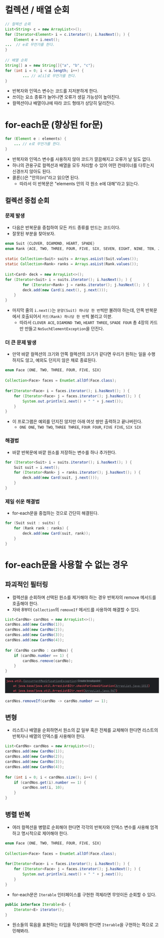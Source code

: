 # 컬렉션 / 배열 순회
```java
// 컬렉션 순회
List<String> c = new ArrayList<>();
for (Iterator<Element> i = c.iterator(); i.hasNext(); ) {
    Element e = i.next();
...  // e로 무언가를 한다.
}

// 배열 순회
String[] a = new String[]{"a", "b", "c"};
for (int i = 0; i < a.length; i++) {
        ... // a[i]로 무언가를 한다.
}
```
- 반복자와 인덱스 변수는 코드를 지저분하게 한다.
- 쓰이는 요소 종류가 늘어나면 오류가 생길 가능성이 높아진다.
- 컬렉션이냐 배열이냐에 따라 코드 형태가 상당히 달리잔다.

# for-each문 (향상된 for문)
```java
for (Element e : elements) {
    ... // e로 무언가를 한다.
}
```
- 반복자와 인덱스 변수를 사용하지 않아 코드가 깔끔해지고 오류가 날 일도 없다.
- 하나의 관용구로 컬렉션과 배열을 모두 처리할 수 있어 어떤 컨테이너를 다루는지 신경쓰지 않아도 된다.
- 콜론(:)은 "안의(in)"라고 읽으면 된다.
  - 따라서 이 반복문은 "elements 안의 각 원소 e에 대해"라고 읽는다.

## 컬렉션 중첩 순회
### 문제 발생
- 다음은 반복문을 중첩하여 모든 카드 종류를 만드는 코드이다.
- 잘못된 부분을 찾아보자.
```java
enum Suit {CLOVER, DIAMOND, HEART, SPADE}
enum Rank {ACE, TWO, THREE, FOUR, FIVE, SIX, SEVEN, EIGHT, NINE, TEN, JACK, QUEEN, KING}

static Collection<Suit> suits = Arrays.asList(Suit.values());
static Collection<Rank> ranks = Arrays.asList(Rank.values());

List<Card> deck = new ArrayList<>();
for (Iterator<Suit> i = suits.iterator(); i.hasNext(); ) {
        for (Iterator<Rank> j = ranks.iterator(); j.hasNext(); ) {
        deck.add(new Card(i.next(), j.next()));
    }
}
```
- 마지막 줄의 `i.next()`는 `문양(Suit) 하나당 한 번`씩만 불려야 하는데, 안쪽 반복문에서 호출되어서 `카드(Rank) 하나당 한 번`씩 불리고 이싿.
  - 따라서 `CLOVER ACE`, `DIAMOND TWO`, `HEART THREE`, `SPADE FOUR` 총 4장의 카드만 만들고 `NoSuchElementException`을 던진다.
### 더 큰 문제 발생
- 만약 바깥 컬렉션의 크기와 안쪽 컬렉션의 크기가 같다면 우리가 원하는 일을 수행하지도 않고, 예외도 던지지 않은 채로 종료된다.
```java
enum Face {ONE, TWO, THREE, FOUR, FIVE, SIX}

Collection<Face> faces = EnumSet.allOf(Face.class);

for(Iterator<Face> i = faces.iterator(); i.hasNext(); ) {
    for (Iterator<Face> j = faces.iterator(); j.hasNext(); ) {
        System.out.println(i.next() + " " + j.next());
    }
}
```
- 이 프로그램은 예외를 던지진 않지만 아래 여섯 쌍만 출력하고 끝나버린다.
  - `ONE ONE`, `TWO TWO`, `THREE THREE`, `FOUR FOUR`, `FIVE FIVE`, `SIX SIX`
### 해결법
- 바깥 반복문에 바깥 원소를 저장하는 변수를 하나 추가한다.
```java
for (Iterator<Suit> i = suits.iterator(); i.hasNext(); ) {
    Suit suit = i.next();
    for (Iterator<Rank> j = ranks.iterator(); j.hasNext(); ) {
        deck.add(new Card(suit, j.next()));
    }
}
```
### 제일 쉬운 해결법
- for-each문을 중첩하는 것으로 간단히 해결된다.
```java
for (Suit suit : suits) {
    for (Rank rank : ranks) {
        deck.add(new Card(suit, rank));
    }
}
```
# for-each문을 사용할 수 없는 경우
## 파괴적인 필터링
- 컬렉션을 순회하며 선택된 원소를 제거해야 하는 경우 반복자의 remove 메서드를 호출해야 한다.
- 자바 8부터 `Collection`의 `removeIf` 메서드를 사용하여 해결할 수 있다.
```java
List<CardNo> cardNos = new ArrayList<>();
cardNos.add(new CardNo(1));
cardNos.add(new CardNo(2));
cardNos.add(new CardNo(3));
cardNos.add(new CardNo(4));

for (CardNo cardNo : cardNos) {
    if (cardNo.number == 1) {
        cardNos.remove(cardNo);
    }
}
```
![img.png](img.png)

```java
cardNos.removeIf(cardNo -> cardNo.number == 1);
```
## 변형
- 리스트나 배열을 순회하면서 원소의 값 일부 혹은 전체를 교체해야 한다면 리스트의 반복자나 배열의 인덱스를 사용해야 한다.
```java
List<CardNo> cardNos = new ArrayList<>();
cardNos.add(new CardNo(1));
cardNos.add(new CardNo(2));
cardNos.add(new CardNo(3));
cardNos.add(new CardNo(4));

for (int i = 0; i < cardNos.size(); i++) {
    if (cardNos.get(i).number == 1) {
        cardNos.set(i, 10); 
    }
}
```
## 병렬 반복
- 여러 컬렉션을 병렬로 순회해야 한다면 각각의 반복자와 인덱스 변수를 사용해 엄격하고 명시적으로 제어해야 한다.
```java
enum Face {ONE, TWO, THREE, FOUR, FIVE, SIX}

Collection<Face> faces = EnumSet.allOf(Face.class);

for(Iterator<Face> i = faces.iterator(); i.hasNext(); ) {
    for (Iterator<Face> j = faces.iterator(); j.hasNext(); ) {
        System.out.println(i.next() + " " + j.next());
    }
}
```

- for-each문은 `Iterable` 인터페이스를 구현한 객체라면 무엇이든 순회할 수 있다.
```java
public interface Iterable<E> {
    Iterator<E> iterator();
}
```
- 원소들의 묶음을 표현하는 타입을 작성해야 한다면 `Iterable`을 구현하는 쪽으로 고민해봐라.